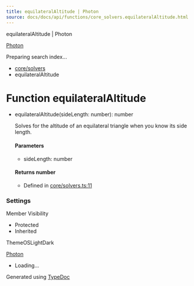 ```yaml
---
title: equilateralAltitude | Photon
source: docs/docs/api/functions/core_solvers.equilateralAltitude.html
---
```


equilateralAltitude | Photon

[Photon](../index.html)




Preparing search index...

* [core/solvers](../modules/core_solvers.html)
* equilateralAltitude

# Function equilateralAltitude

* equilateralAltitude(sideLength: number): number

  Solves for the altitude of an equilateral triangle when you know its side length.

  #### Parameters

  + sideLength: number

  #### Returns number

  + Defined in [core/solvers.ts:11](https://github.com/mwhite454/photon/blob/main/packages/photon/src/core/solvers.ts#L11)

### Settings

Member Visibility

* Protected
* Inherited

ThemeOSLightDark

[Photon](../index.html)

* Loading...

Generated using [TypeDoc](https://typedoc.org/)

